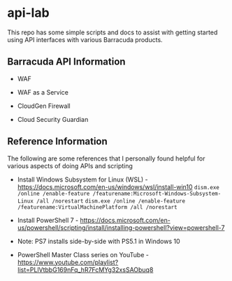 # api-lab
This repo has some simple scripts and docs to assist with getting started using API interfaces with various Barracuda products.
## Barracuda API Information
* WAF

* WAF as a Service

* CloudGen Firewall

* Cloud Security Guardian

## Reference Information
The following are some references that I personally found helpful for various aspects of doing APIs and scripting
* Install Windows Subsystem for Linux (WSL) - https://docs.microsoft.com/en-us/windows/wsl/install-win10
`dism.exe /online /enable-feature /featurename:Microsoft-Windows-Subsystem-Linux /all /norestart`
`dism.exe /online /enable-feature /featurename:VirtualMachinePlatform /all /norestart`

* Install PowerShell 7 - https://docs.microsoft.com/en-us/powershell/scripting/install/installing-powershell?view=powershell-7
- Note: PS7 installs side-by-side with PS5.1 in Windows 10

* PowerShell Master Class series on YouTube - https://www.youtube.com/playlist?list=PLlVtbbG169nFq_hR7FcMYg32xsSAObuq8

